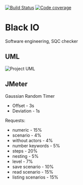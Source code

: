 [![Build Status](https://travis-ci.org/bartoszgorka/BlackIO.svg?branch=master)](https://travis-ci.org/bartoszgorka/BlackIO)
[![Code coverage](https://codecov.io/gh/bartoszgorka/BlackIO/branch/master/graph/badge.svg)](https://codecov.io/gh/bartoszgorka/BlackIO)

# Black IO
Software engineering, SQC checker

## UML
![Project UML](../master/UML/UML.png)

## JMeter
Gaussian Random Timer
* Offset - 3s
* Deviation - 1s

Requests:  
* numeric - 15%  
* scenario - 4%  
* without actors - 4%  
* number keywords - 5%  
* steps - 20%  
* nesting - 5%  
* level - 7%  
* save scenario - 10%  
* read scenario - 15%  
* listing scenarios - 15%
